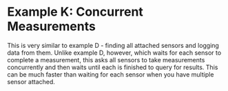 [//]: # ( @page example_k_page Example K: Concurrent Measurements )
# Example K: Concurrent Measurements

This is very similar to example D - finding all attached sensors and logging data from them.
Unlike example D, however, which waits for each sensor to complete a measurement, this asks all sensors to take measurements concurrently and then waits until each is finished to query for results.
This can be much faster than waiting for each sensor when you have multiple sensor attached.

[//]: # ( @section k_concurrent_logger_pio PlatformIO Configuration )

[//]: # ( @include{lineno} k_concurrent_logger/platformio.ini )

[//]: # ( @section k_concurrent_logger_code The Complete Example )
